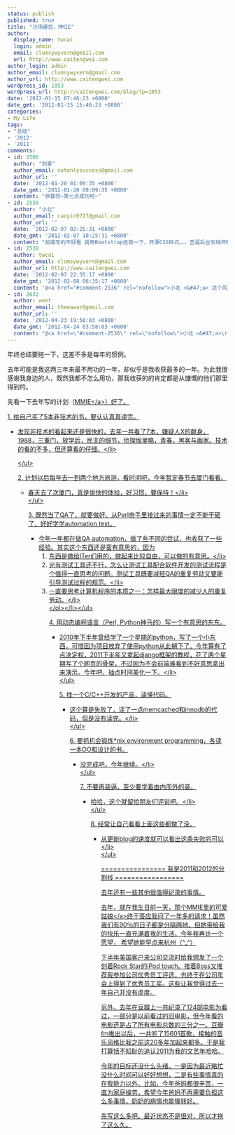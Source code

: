 ```yaml
---
status: publish
published: true
title: "沙扬娜拉，MMIE"
author:
  display_name: twcai
  login: admin
  email: clumsywyvern@gmail.com
  url: http://www.caitengwei.com
author_login: admin
author_email: clumsywyvern@gmail.com
author_url: http://www.caitengwei.com
wordpress_id: 1053
wordpress_url: http://caitengwei.com/blog/?p=1053
date: '2012-01-15 07:46:23 +0800'
date_gmt: '2012-01-15 15:46:23 +0800'
categories:
- My Life
tags:
- "总结"
- '2012'
- '2011'
comments:
- id: 2506
  author: "剑客"
  author_email: notonlysuccess@gmail.com
  author_url: ''
  date: '2012-01-20 01:09:35 +0800'
  date_gmt: '2012-01-20 09:09:35 +0800'
  content: "恭喜你~第七点成功啦~"
- id: 2536
  author: "小北"
  author_email: caoyin0727@gmail.com
  author_url: ''
  date: '2012-02-07 02:25:31 +0800'
  date_gmt: '2012-02-07 10:25:31 +0800'
  content: "前端写的不好看 就用Bootstrap拯救一下，开源CSS样式。。。苦逼后台攻城师解决前端设计的法宝利器。。。。"
- id: 2538
  author: twcai
  author_email: clumsywyvern@gmail.com
  author_url: http://www.caitengwei.com
  date: '2012-02-07 22:35:17 +0800'
  date_gmt: '2012-02-08 06:35:17 +0800'
  content: '@<a href="#comment-2536" rel="nofollow">小北 <&#47;a> 这个风格我相当喜欢啊，立马搞搞看，嘿嘿'
- id: 2632
  author: weet
  author_email: thewawar@gmail.com
  author_url: ''
  date: '2012-04-23 19:58:03 +0800'
  date_gmt: '2012-04-24 03:58:03 +0800'
  content: "@<a href=\"#comment-2536\" rel=\"nofollow\">小北 <&#47;a>\r\n了个去，这个东西太爽了！要是早点知道有这个东西，之前就不用那么纠结了。"
---
```

<p>年终总结要拖一下，这差不多是每年的惯例。</p>
<p>去年可能是我这两三年来最不用功的一年，却似乎是我收获最多的一年。为此我很感谢我身边的人，既然我都不怎么用功，那我收获的的肯定都是从慷慨的他们那里得到的。</p>
<p>先看一下去年写的计划（<a href="http:&#47;&#47;caitengwei.com&#47;blog&#47;my-life&#47;mmie&#47;" title="MMIE" target="_blank">MMIE<&#47;a>）好了。</p>
<p>1. 给自己买了5本非技术的书，要认认真真读完。</p>
<ul>
<li>发现非技术的看起来还是很快的，去年一共看了7本，嫌疑人X的献身，1988，三重门，放学后，民主的细节，侦探伽里略，青春，黑客与画家。技术的看的不多，但还算看的仔细。<&#47;li>
<p><&#47;ul></p>
<p>2. 计划以后每年去一到两个地方旅游，看时间吧，今年暂定春节去厦门看看。</p>
<ul>
<li>春天去了次厦门，真是愉快的体验，好习惯，要保持！<&#47;li><br />
<&#47;ul></p>
<p>3. 既然当了QA了，就要做好。从Perl帝手里接过来的事情一定不能干砸了，好好学学automation test。
<ul>
<li>
今年一年都在做QA automation，做了些不同的尝试，也收获了一些经验。其实这个东西还是蛮有意思的，因为
<ol>
<li>东西是做给ITer们用的，做起来比较自由，可以做的有意思。<&#47;li>
<li>光有测试工具还不行，怎么让测试工具配合软件开发的测试流程是个值得一直思考的问题。测试工具既要减轻QA的重复劳动又要能引导测试过程的规范。<&#47;li>
<li>一直要思考计算机程序的本质之一：怎样最大限度的减少人的重复劳动。<&#47;li><br />
<&#47;ol><&#47;li><&#47;ul></p>
<p>4. 用动态编程语言（Perl, Python神马的）写一个有意思的东东。</p>
<ul>
<li>2010年下半年曾经学了一个星期的python，写了一个小东西，可惜因为项目放弃了使用python从此搁下了。今年算有了点决定权，2011下半年又拿起django框架的教程，花了两个星期写了个网页的骨架，不过因为不会前端难看到不好意思拿出来演示。今年吧，抽点时间美化一下。<&#47;li><br />
<&#47;ul></p>
<p>5. 找一个C&#47;C++开发的产品，读懂代码。</p>
<ul>
<li>这个算是失败了，读了一点memcached和innodb的代码，但是没有读完。<&#47;li><br />
<&#47;ul></p>
<p>6. 要抓机会锻炼*nix environment programming，各读一本OO和设计的书。</p>
<ul>
<li>没完成吧，今年继续。<&#47;li><br />
<&#47;ul></p>
<p>7. 不要再装逼，至少要学着由内而外的装。</p>
<ul>
<li>哈哈，这个就留给朋友们评说吧。<&#47;li><br />
<&#47;ul></p>
<p>8. 经常让自己看看上面这些都做了没。</p>
<ul>
<li>从更新blog的速度就可以看出这条失败的可以<&#47;li><br />
<&#47;ul></p>
<p>================ 我是2011和2012的分割线 =================</p>
<p>去年还有一些其他很值得纪录的事情。</p>
<p>去年，就在我生日前一天，那个MMIE里的<a href="http:&#47;&#47;www.weibo.com&#47;u&#47;1812671004" title="时间怎么都不够" target="_blank">可爱姑娘<&#47;a>终于答应我问了一年多的请求！虽然我们有90％的日子都是分隔两地，但她带给我的快乐一直充满着我的生活。今年我再许一个愿望， 希望她能早点来杭州（^_^）</p>
<p>下半年美国客户来公司交流时给我颁发了一个刻着Rock Star的iPod touch。接着Boss又推荐我参加公司优秀员工评选，也终于在公司年会上得到了优秀员工奖。这些让我觉得过去一年自己并没有虚度。</p>
<p>另外，去年在豆瓣上一共纪录了124部电影为看过，一部分是以前看过的旧电影，但今年看的电影还是占了所有电影总数的三分之一。豆瓣fm推出以后，一共听了15601首歌，接触的音乐风格比我之前这20多年加起来都多。于是我打算恬不知耻的追认2011为我的文艺年哈哈。</p>
<p>今年的目标还没什么头绪。一是因为最近略忙没什么时间可以好好想想，二是有些事情真的在我能力以外。比如，今年爸妈都很辛苦，一直为家庭操劳，希望今年爸妈不再需要负担这么多事情，奶奶的病情也能够转好。</p>
<p>先写这么多吧。最近状态不是很对，所以才拖了这么久。</p>
